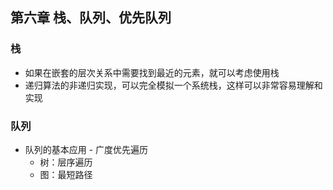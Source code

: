 ## 第六章 栈、队列、优先队列

### 栈

- 如果在嵌套的层次关系中需要找到最近的元素，就可以考虑使用栈
- 递归算法的非递归实现，可以完全模拟一个系统栈，这样可以非常容易理解和实现


### 队列

- 队列的基本应用 - 广度优先遍历
  - 树：层序遍历
  - 图：最短路径



